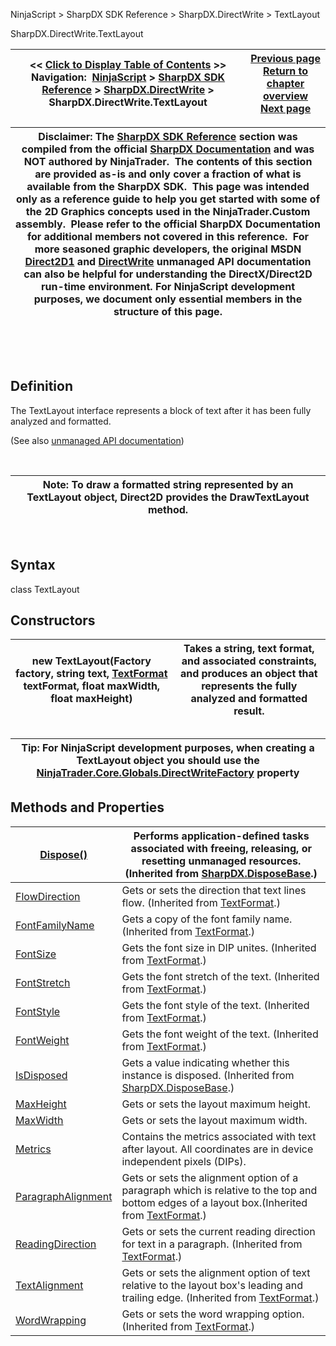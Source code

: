 ﻿


NinjaScript \> SharpDX SDK Reference \> SharpDX.DirectWrite \> TextLayout






















SharpDX.DirectWrite.TextLayout







| \<\< [Click to Display Table of Contents](sharpdx_directwrite_textlayout.md) \>\> **Navigation:**     [NinjaScript](ninjascript-1.md) \> [SharpDX SDK Reference](sharpdx_sdk_reference-1.md) \> [SharpDX.DirectWrite](sharpdx_directwrite-1.md) \> SharpDX.DirectWrite.TextLayout | [Previous page](sharpdx_directwrite_linemetrics-1.md) [Return to chapter overview](sharpdx_directwrite-1.md) [Next page](sharpdx_directwrite_textlayout_getlinemetrics-1.md) |
| --- | --- |













| Disclaimer: The [SharpDX SDK Reference](sharpdx_sdk_reference-1.md) section was compiled from the official [SharpDX Documentation](http://sharpdx.org/) and was NOT authored by NinjaTrader.  The contents of this section are provided as\-is and only cover a fraction of what is available from the SharpDX SDK.  This page was intended only as a reference guide to help you get started with some of the 2D Graphics concepts used in the NinjaTrader.Custom assembly.  Please refer to the official SharpDX Documentation for additional members not covered in this reference.  For more seasoned graphic developers, the original MSDN [Direct2D1](https://msdn.microsoft.com/en-us/library/windows/desktop/dd370990.aspx) and [DirectWrite](https://msdn.microsoft.com/en-us/library/windows/desktop/dd368038.aspx) unmanaged API documentation can also be helpful for understanding the DirectX/Direct2D run\-time environment. For NinjaScript development purposes, we document only essential members in the structure of this page. |
| --- |



 


 


## Definition


The TextLayout interface represents a block of text after it has been fully analyzed and formatted.


(See also [unmanaged API documentation](http://msdn.microsoft.com/en-us/library/dd316718.aspx))


 




| Note: To draw a formatted string represented by an TextLayout object, Direct2D provides the DrawTextLayout method. |
| --- |



 


## Syntax


class TextLayout


## Constructors




| new TextLayout(Factory factory, string text, [TextFormat](sharpdx_directwrite_textformat-1.md) textFormat, float maxWidth, float maxHeight) | Takes a string, text format, and associated constraints, and produces an object that represents the fully analyzed and formatted result. |
| --- | --- |



## 


## 




| Tip: For NinjaScript development purposes, when creating a TextLayout object you should use the [NinjaTrader.Core.Globals.DirectWriteFactory](directwritefactory-1.md) property |
| --- |



## 


## 


## Methods and Properties




| [Dispose()](sharpdx_disposebase_dispose-1.md) | Performs application\-defined tasks associated with freeing, releasing, or resetting unmanaged resources. (Inherited from [SharpDX.DisposeBase](sharpdx_disposebase-1.md).) |
| --- | --- |
| [FlowDirection](sharpdx_directwrite_textformat_flowdirection-1.md) | Gets or sets the direction that text lines flow. (Inherited from [TextFormat](sharpdx_directwrite_textformat-1.md).) |
| [FontFamilyName](sharpdx_directwrite_textformat_fontfamilyname-1.md) | Gets a copy of the font family name.(Inherited from [TextFormat](sharpdx_directwrite_textformat-1.md).) |
| [FontSize](sharpdx_directwrite_textformat_fontsize-1.md) | Gets the font size in DIP unites. (Inherited from [TextFormat](sharpdx_directwrite_textformat-1.md).) |
| [FontStretch](sharpdx_directwrite_textformat_fontstretch-1.md) | Gets the font stretch of the text. (Inherited from [TextFormat](sharpdx_directwrite_textformat-1.md).) |
| [FontStyle](sharpdx_directwrite_textformat_fontstyle-1.md) | Gets the font style of the text. (Inherited from [TextFormat](sharpdx_directwrite_textformat-1.md).) |
| [FontWeight](sharpdx_directwrite_textformat_fontweight-1.md) | Gets the font weight of the text. (Inherited from [TextFormat](sharpdx_directwrite_textformat-1.md).) |
| [IsDisposed](sharpdx_disposebase_isdisposed-1.md) | Gets a value indicating whether this instance is disposed. (Inherited from [SharpDX.DisposeBase](sharpdx_disposebase-1.md).) |
| [MaxHeight](sharpdx_directwrite_textlayout_maxheight-1.md) | Gets or sets the layout maximum height. |
| [MaxWidth](sharpdx_directwrite_textlayout_maxwidth-1.md) | Gets or sets the layout maximum width. |
| [Metrics](sharpdx_directwrite_textlayout_metrics-1.md) | Contains the metrics associated with text after layout. All coordinates are in device independent pixels (DIPs). |
| [ParagraphAlignment](sharpdx_directwrite_textformat_paragraphalignment-1.md) | Gets or sets the alignment option of a paragraph which is relative to the top and bottom edges of a layout box.(Inherited from [TextFormat](sharpdx_directwrite_textformat-1.md).) |
| [ReadingDirection](sharpdx_directwrite_textformat_readingdirection-1.md) | Gets or sets the current reading direction for text in a paragraph. (Inherited from [TextFormat](sharpdx_directwrite_textformat-1.md).) |
| [TextAlignment](sharpdx_directwrite_textformat_textalignment-1.md) | Gets or sets the alignment option of text relative to the layout box's leading and trailing edge. (Inherited from [TextFormat](sharpdx_directwrite_textformat-1.md).) |
| [WordWrapping](sharpdx_directwrite_textformat_wordwrapping-1.md) | Gets or sets the word wrapping option. (Inherited from [TextFormat](sharpdx_directwrite_textformat-1.md).) |










